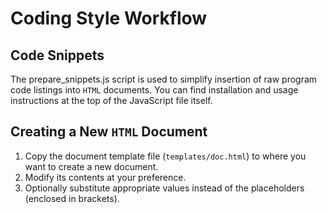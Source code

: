 # Coding Style Workflow

## Code Snippets

The prepare_snippets.js script is used to simplify insertion of raw program code listings into `HTML` documents. You can
find installation and usage instructions at the top of the JavaScript file itself.

## Creating a New `HTML` Document

1. Copy the document template file (`templates/doc.html`) to where you want to create a new document.
2. Modify its contents at your preference.
3. Optionally substitute appropriate values instead of the placeholders (enclosed in brackets).
